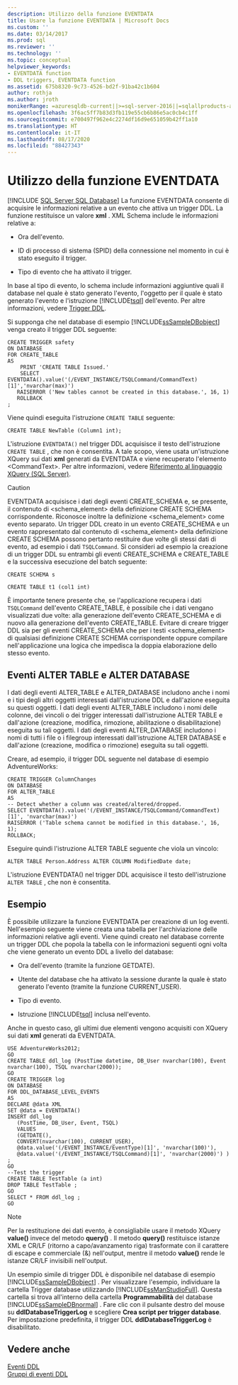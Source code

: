 ```yaml
---
description: Utilizzo della funzione EVENTDATA
title: Usare la funzione EVENTDATA | Microsoft Docs
ms.custom: ''
ms.date: 03/14/2017
ms.prod: sql
ms.reviewer: ''
ms.technology: ''
ms.topic: conceptual
helpviewer_keywords:
- EVENTDATA function
- DDL triggers, EVENTDATA function
ms.assetid: 675b8320-9c73-4526-bd2f-91ba42c1b604
author: rothja
ms.author: jroth
monikerRange: =azuresqldb-current||>=sql-server-2016||=sqlallproducts-allversions||>=sql-server-linux-2017||=azuresqldb-mi-current
ms.openlocfilehash: 3f6ac5ff7b83d3fb119e55cb6b86e5ac0cb4c1ff
ms.sourcegitcommit: e700497f962e4c2274df16d9e651059b42ff1a10
ms.translationtype: HT
ms.contentlocale: it-IT
ms.lasthandoff: 08/17/2020
ms.locfileid: "88427343"
---
```

# <a name="use-the-eventdata-function"></a>Utilizzo della funzione EVENTDATA
[!INCLUDE [SQL Server SQL Database](../../includes/applies-to-version/sql-asdb.md)]
  La funzione EVENTDATA consente di acquisire le informazioni relative a un evento che attiva un trigger DDL. La funzione restituisce un valore **xml** . XML Schema include le informazioni relative a:  
  
-   Ora dell'evento.  
  
-   ID di processo di sistema (SPID) della connessione nel momento in cui è stato eseguito il trigger.  
  
-   Tipo di evento che ha attivato il trigger.  
  
 In base al tipo di evento, lo schema include informazioni aggiuntive quali il database nel quale è stato generato l'evento, l'oggetto per il quale è stato generato l'evento e l'istruzione [!INCLUDE[tsql](../../includes/tsql-md.md)] dell'evento. Per altre informazioni, vedere [Trigger DDL](../../relational-databases/triggers/ddl-triggers.md).  
  
 Si supponga che nel database di esempio [!INCLUDE[ssSampleDBobject](../../includes/sssampledbobject-md.md)] venga creato il trigger DDL seguente:  
  
```  
CREATE TRIGGER safety   
ON DATABASE   
FOR CREATE_TABLE   
AS   
    PRINT 'CREATE TABLE Issued.'  
    SELECT EVENTDATA().value('(/EVENT_INSTANCE/TSQLCommand/CommandText)[1]','nvarchar(max)')  
   RAISERROR ('New tables cannot be created in this database.', 16, 1)   
   ROLLBACK  
;  
```  
  
 Viene quindi eseguita l'istruzione `CREATE TABLE` seguente:  
  
 `CREATE TABLE NewTable (Column1 int);`  
  
 L'istruzione `EVENTDATA()` nel trigger DDL acquisisce il testo dell'istruzione `CREATE TABLE` , che non è consentita. A tale scopo, viene usata un'istruzione XQuery sui dati **xml** generati da EVENTDATA e viene recuperato l'elemento \<CommandText>. Per altre informazioni, vedere [Riferimento al linguaggio XQuery &#40;SQL Server&#41;](../../xquery/xquery-language-reference-sql-server.md).  
  
> [!CAUTION]  
>  EVENTDATA acquisisce i dati degli eventi CREATE_SCHEMA e, se presente, il contenuto di <schema_element> della definizione CREATE SCHEMA corrispondente. Riconosce inoltre la definizione <schema_element> come evento separato. Un trigger DDL creato in un evento CREATE_SCHEMA e un evento rappresentato dal contenuto di <schema_element> della definizione CREATE SCHEMA possono pertanto restituire due volte gli stessi dati di evento, ad esempio i dati `TSQLCommand`. Si consideri ad esempio la creazione di un trigger DDL su entrambi gli eventi CREATE_SCHEMA e CREATE_TABLE e la successiva esecuzione del batch seguente:  
>   
>  `CREATE SCHEMA s`  
>   
>  `CREATE TABLE t1 (col1 int)`  
>   
>  È importante tenere presente che, se l'applicazione recupera i dati `TSQLCommand` dell'evento CREATE_TABLE, è possibile che i dati vengano visualizzati due volte: alla generazione dell'evento CREATE_SCHEMA e di nuovo alla generazione dell'evento CREATE_TABLE. Evitare di creare trigger DDL sia per gli eventi CREATE_SCHEMA che per i testi <schema_element> di qualsiasi definizione CREATE SCHEMA corrispondente oppure compilare nell'applicazione una logica che impedisca la doppia elaborazione dello stesso evento.  
  
## <a name="alter-table-and-alter-database-events"></a>Eventi ALTER TABLE e ALTER DATABASE  
 I dati degli eventi ALTER_TABLE e ALTER_DATABASE includono anche i nomi e i tipi degli altri oggetti interessati dall'istruzione DDL e dall'azione eseguita su questi oggetti. I dati degli eventi ALTER_TABLE includono i nomi delle colonne, dei vincoli o dei trigger interessati dall'istruzione ALTER TABLE e dall'azione (creazione, modifica, rimozione, abilitazione o disabilitazione) eseguita su tali oggetti. I dati degli eventi ALTER_DATABASE includono i nomi di tutti i file o i filegroup interessati dall'istruzione ALTER DATABASE e dall'azione (creazione, modifica o rimozione) eseguita su tali oggetti.  
  
 Creare, ad esempio, il trigger DDL seguente nel database di esempio AdventureWorks:  
  
```  
CREATE TRIGGER ColumnChanges  
ON DATABASE   
FOR ALTER_TABLE  
AS  
-- Detect whether a column was created/altered/dropped.  
SELECT EVENTDATA().value('(/EVENT_INSTANCE/TSQLCommand/CommandText)[1]', 'nvarchar(max)')  
RAISERROR ('Table schema cannot be modified in this database.', 16, 1);  
ROLLBACK;  
```  
  
 Eseguire quindi l'istruzione ALTER TABLE seguente che viola un vincolo:  
  
```  
ALTER TABLE Person.Address ALTER COLUMN ModifiedDate date;   
```  
  
 L'istruzione EVENTDATA() nel trigger DDL acquisisce il testo dell'istruzione `ALTER TABLE` , che non è consentita.  
  
## <a name="example"></a>Esempio  
 È possibile utilizzare la funzione EVENTDATA per creazione di un log eventi. Nell'esempio seguente viene creata una tabella per l'archiviazione delle informazioni relative agli eventi. Viene quindi creato nel database corrente un trigger DDL che popola la tabella con le informazioni seguenti ogni volta che viene generato un evento DDL a livello del database:  
  
-   Ora dell'evento (tramite la funzione GETDATE).  
  
-   Utente del database che ha attivato la sessione durante la quale è stato generato l'evento (tramite la funzione CURRENT_USER).  
  
-   Tipo di evento.  
  
-   Istruzione [!INCLUDE[tsql](../../includes/tsql-md.md)] inclusa nell'evento.  
  
 Anche in questo caso, gli ultimi due elementi vengono acquisiti con XQuery sui dati **xml** generati da EVENTDATA.  
  
```  
USE AdventureWorks2012;  
GO  
CREATE TABLE ddl_log (PostTime datetime, DB_User nvarchar(100), Event nvarchar(100), TSQL nvarchar(2000));  
GO  
CREATE TRIGGER log   
ON DATABASE   
FOR DDL_DATABASE_LEVEL_EVENTS   
AS  
DECLARE @data XML  
SET @data = EVENTDATA()  
INSERT ddl_log   
   (PostTime, DB_User, Event, TSQL)   
   VALUES   
   (GETDATE(),   
   CONVERT(nvarchar(100), CURRENT_USER),   
   @data.value('(/EVENT_INSTANCE/EventType)[1]', 'nvarchar(100)'),   
   @data.value('(/EVENT_INSTANCE/TSQLCommand)[1]', 'nvarchar(2000)') ) ;  
GO  
--Test the trigger  
CREATE TABLE TestTable (a int)  
DROP TABLE TestTable ;  
GO  
SELECT * FROM ddl_log ;  
GO  
```  
  
> [!NOTE]  
>  Per la restituzione dei dati evento, è consigliabile usare il metodo XQuery **value()** invece del metodo **query()** . Il metodo **query()** restituisce istanze XML e CR/LF (ritorno a capo/avanzamento riga) trasformate con il carattere di escape e commerciale (&amp;) nell'output, mentre il metodo **value()** rende le istanze CR/LF invisibili nell'output.  
  
 Un esempio simile di trigger DDL è disponibile nel database di esempio [!INCLUDE[ssSampleDBobject](../../includes/sssampledbobject-md.md)] . Per visualizzare l'esempio, individuare la cartella Trigger database utilizzando [!INCLUDE[ssManStudioFull](../../includes/ssmanstudiofull-md.md)]. Questa cartella si trova all'interno della cartella **Programmabilità** del database [!INCLUDE[ssSampleDBnormal](../../includes/sssampledbnormal-md.md)] . Fare clic con il pulsante destro del mouse su **ddlDatabaseTriggerLog** e scegliere **Crea script per trigger database**. Per impostazione predefinita, il trigger DDL **ddlDatabaseTriggerLog** è disabilitato.  
  
## <a name="see-also"></a>Vedere anche  
 [Eventi DDL](../../relational-databases/triggers/ddl-events.md)   
 [Gruppi di eventi DDL](../../relational-databases/triggers/ddl-event-groups.md)  
  
  
